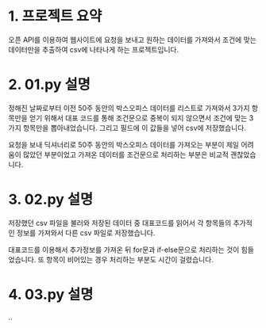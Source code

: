 # 1. 프로젝트 요약

오픈 API를 이용하여 웹사이트에 요청을 보내고 원하는 데이터를 가져와서 조건에 맞는 데이터만을 추출하여 csv에 나타나게 하는 프로젝트입니다. 



# 2. 01.py 설명

정해진 날짜로부터 이전 50주 동안의 박스오피스 데이터를 리스트로 가져와서 3가지 항목만을 얻기 위해서 대표 코드를 통해 조건문으로 중복이 되지 않으면서 조건에 맞는 3가지 항목만을 뽑아내었습니다. 그리고 필드에 이 값들을 넣어 csv에 저장했습니다. 



요청을 보내 딕셔너리로 50주 동안의 박스오피스 데이터를 가져오는 부분이 제일 어려움이 많았던 부분이었고 가져온 데이터를 조건문으로 처리하는 부분은 비교적 괜찮았습니다.



#  3. 02.py 설명

저장했던 csv 파일을 불러와 저장된 데이터 중 대표코드를 읽어서 각 항목들의 추가적인 정보를 가져와서 다른 csv 파일로 저장했습니다.



대표코드를 이용해서 추가정보를 가져온 뒤 for문과 if-else문으로 처리하는 것이 힘들었습니다. 또 항목이 비어있는 경우 처리하는 부분도 시간이 걸렸습니다. 



# 4. 03.py 설명

..

